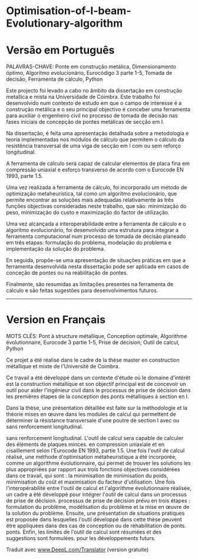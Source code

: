# Optimisation-of-I-beam-Evolutionary-algorithm
# Versão em Português

PALAVRAS-CHAVE: Ponte em construção metálica, Dimensionamento óptimo, Algoritmo evolucionário, Eurocódigo 3 parte 1-5, Tomada de decisão, Ferramenta de cálculo, Python

Este projecto foi levado a cabo no âmbito da dissertação em construção metallica e mista na Universidade de Coimbra.
Este trabalho foi desenvolvido num contexto de estudo em que o campo de interesse é a construção metálica e o seu principal objectivo é conceber uma ferramenta para
auxiliar o engenheiro civil no processo de tomada de decisão nas fases iniciais de concepção de pontes metálicas de secção em I.

Na dissertação, é feita uma apresentação detalhada sobre a metodologia e teoria implementadas nos módulos de cálculo que permitem o cálculo da resistência transversal 
de uma viga de secção em I com ou sem reforço longitudinal. 

A ferramenta de cálculo será capaz de calcular elementos de placa fina em compressão uniaxial e esforço transverso de acordo com o Eurocode EN 1993, parte 1.5.

Uma vez realizada a ferramenta de cálculo, foi incorporado um método de optimização metaheurística, tal como um algoritmo evolucionário, que permite encontrar
as soluções mais adequadas relativamente às três funções objectivas consideradas neste trabalho, que são: 
minimização do peso, minimização do custo e maximização do factor de utilização.

Uma vez alcançada a interoperabilidade entre a ferramenta de cálculo e o algoritmo evolucionário, foi desenvolvido uma estrutura para integrar a ferramenta 
computacional num processo de tomada de decisão planeado em três etapas: 
formulação do problema, modelação do problema e implementação da solução do problema.

En seguida, propõe-se uma apresentação de situações práticas em que a ferramenta desenvolvida nesta dissertação pode ser aplicada em casos de conceção 
de pontes ou na reabilitação de pontes.

Finalmente, são resumidas as limitações presentes na ferramenta de cálculo e são feitas sugestões para desenvolvimentos futuros.

----------------------------------------------------------------------------------------------------------
# Version en Français

MOTS CLÉS: Pont à structure métallique, Conception optimale, Algorithme évolutionnaire, Eurocode 3 partie 1-5, Prise de décision, Outil de calcul, Python

Ce projet a été réalisé dans le cadre de la thèse master en construction métallique et mixte de l'Université de Coimbra.

Ce travail a été développé dans un contexte d'étude où le domaine d'intérêt est la construction métallique et 
son objectif principal est de concevoir un outil pour aider l'ingénieur civil dans le processus de prise de 
décision dans les premières étapes de la conception des ponts métalliques à section en I.

Dans la thèse, une présentation détaillée est faite sur la méthodologie et la théorie mises 
en œuvre dans les modules de calcul qui permettent de déterminer la résistance transversale 
d'une poutre de section I avec ou sans renforcement longitudinal.

sans renforcement longitudinal. L'outil de calcul sera capable de calculer des éléments de plaques minces.
en compression uniaxiale et en cisaillement selon l'Eurocode EN 1993, partie 1.5.
Une fois l'outil de calcul réalisé, une méthode d'optimisation métaheuristique a été incorporée,
comme un algorithme évolutionnaire, qui permet de trouver les solutions les plus appropriées
par rapport aux trois fonctions objectives considérées dans ce travail, qui sont : la minimisation de
minimisation du poids, minimisation du coût et maximisation du facteur d'utilisation.
Une fois l'interopérabilité entre l'outil de calcul et l'algorithme évolutionnaire réalisée,
un cadre a été développé pour intégrer l'outil de calcul dans un processus de prise de décision.
processus de prise de décision prévu en trois étapes : formulation du problème, modélisation du problème et
la mise en œuvre de la solution du problème.
Ensuite, une présentation de situations pratiques est proposée dans lesquelles l'outil développé
dans cette thèse peuvent être appliquées dans des cas de conception ou de réhabilitation de ponts.
ponts.
Enfin, les limites de l'outil de calcul sont résumées et des suggestions sont formulées.
pour les développements futurs.

Traduit avec www.DeepL.com/Translator (version gratuite)
